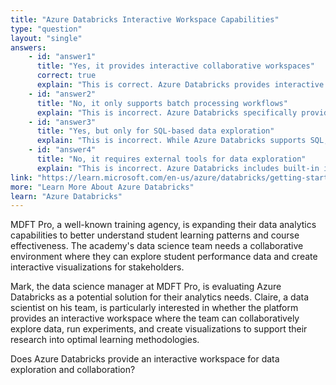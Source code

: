 ```yaml
---
title: "Azure Databricks Interactive Workspace Capabilities"
type: "question"
layout: "single"
answers:
    - id: "answer1"
      title: "Yes, it provides interactive collaborative workspaces"
      correct: true
      explain: "This is correct. Azure Databricks provides interactive collaborative workspaces with notebooks that support multiple programming languages, real-time collaboration, and integrated visualization capabilities for data exploration and analysis."
    - id: "answer2"
      title: "No, it only supports batch processing workflows"
      explain: "This is incorrect. Azure Databricks specifically provides an interactive collaborative workspace where data scientists, engineers, and analysts can work with notebooks in multiple languages including Python, R, Scala, and SQL."
    - id: "answer3"
      title: "Yes, but only for SQL-based data exploration"
      explain: "This is incorrect. While Azure Databricks supports SQL, it provides interactive workspaces for multiple programming languages including Python, R, Scala, and SQL, not just SQL alone."
    - id: "answer4"
      title: "No, it requires external tools for data exploration"
      explain: "This is incorrect. Azure Databricks includes built-in interactive notebooks and visualization capabilities, eliminating the need for external tools for basic data exploration tasks."
link: "https://learn.microsoft.com/en-us/azure/databricks/getting-started/overview"
more: "Learn More About Azure Databricks"
learn: "Azure Databricks"
---
```


MDFT Pro, a well-known training agency, is expanding their data analytics capabilities to better understand student learning patterns and course effectiveness. The academy's data science team needs a collaborative environment where they can explore student performance data and create interactive visualizations for stakeholders.

Mark, the data science manager at MDFT Pro, is evaluating Azure Databricks as a potential solution for their analytics needs. Claire, a data scientist on his team, is particularly interested in whether the platform provides an interactive workspace where the team can collaboratively explore data, run experiments, and create visualizations to support their research into optimal learning methodologies.

Does Azure Databricks provide an interactive workspace for data exploration and collaboration?
